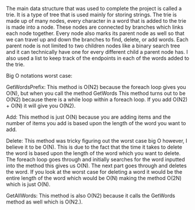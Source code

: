 The main data structure that was used to complete the project is called a trie. It is a type of tree that is used mainly for storing strings. The trie is made up of many nodes, every character in a word that is added to the trie is made into a node. These nodes are connected by branches which links each node together. Every node also marks its parent node as well so that we can travel up and down the branches to find, delete, or add words.  Each parent node is not limited to two children nodes like a binary search tree and it can technically have one for every different child a parent node has. I also used a list to keep track of the endpoints in each of the words added to the trie. 

Big O notations worst case:

GetWordsPrefix: This method is O(N2) because the foreach loop gives you O(N), but when you call the method GetWords This method turns out to be O(N2) because there is a while loop within a foreach loop. If you add O(N2) + O(N) it will give you O(N2).

Add: This method is just O(N) because you are adding items and the number of items you add is based upon the length of the word you want to add. 

Delete: This method was tricky figuring out the worst case big O however, I believe it to be O(N). This is due to the fact that the time it takes to delete the word is based upon the length of the word which you want to delete. The foreach loop goes through and initially searches for the word inputted into the method this gives us O(N). The next part goes through and deletes the word. If you look at the worst case for deleting a word it would be the entire length of the word which would be O(N) making the method O(2N) which is just O(N).

GetAllWords: This method is also O(N2) because it calls the GetWords method as well which is O(N2.).
